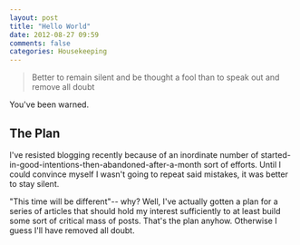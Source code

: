 ```yaml
---
layout: post
title: "Hello World"
date: 2012-08-27 09:59
comments: false
categories: Housekeeping
---
```


> Better to remain silent and be thought a fool than to speak out and remove all doubt


You've been warned.


## The Plan

I've resisted blogging recently because of an inordinate number of started-in-good-intentions-then-abandoned-after-a-month sort of efforts. Until I could convince myself I wasn't going to repeat said mistakes, it was better to stay silent.

"This time will be different"-- why? Well, I've actually gotten a plan for a series of articles that should hold my interest sufficiently to at least build some sort of critical mass of posts. That's the plan anyhow. Otherwise I guess I'll have removed all doubt.
